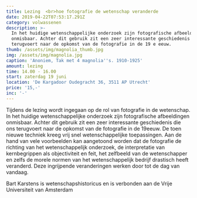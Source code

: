 ```yaml
---
title: Lezing  <br>hoe fotografie de wetenschap veranderde
date: 2019-04-22T07:53:17.291Z
category: volwassenen
description: >-
  In het huidige wetenschappelijke onderzoek zijn fotografische afbeeldingen
  onmisbaar. Achter dit gebruik zit een zeer interessante geschiedenis die ons
  terugvoert naar de opkomst van de fotografie in de 19 e eeuw.
thumb: /assets/img/magnolia_thumb.jpg
img: /assets/img/magnolia.jpg
caption: 'Anoniem, Tak met 4 magnolia''s. 1910-1925'
amount: lezing
time: 14.00 - 16.00
start: zaterdag 19 juni
location: 'De Kargadoor Oudegracht 36, 3511 AP Utrecht'
price: '15,-'
inc: '-'
---
```

Tijdens de lezing wordt ingegaan op de rol van fotografie in de wetenschap. In het huidige wetenschappelijke onderzoek zijn fotografische afbeeldingen onmisbaar. Achter dit gebruik zit een zeer interessante geschiedenis die ons terugvoert naar de opkomst van de fotografie in de 19eeuw. De toen nieuwe techniek kreeg vrij snel wetenschappelijke toepassingen. Aan de hand van vele voorbeelden kan aangetoond worden dat de fotografie de richting van het wetenschappelijk onderzoek, de interpretatie van kernbegrippen als objectiviteit en feit, het zelfbeeld van de wetenschapper en zelfs de morele normen van het wetenschappelijk bedrijf drastisch heeft veranderd. Deze ingrijpende veranderingen werken door tot de dag van vandaag.



Bart Karstens is wetenschapshistoricus en is verbonden aan de Vrije Universiteit van Amsterdam
